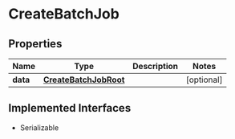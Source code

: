 

# CreateBatchJob


## Properties

Name | Type | Description | Notes
------------ | ------------- | ------------- | -------------
**data** | [**CreateBatchJobRoot**](CreateBatchJobRoot.md) |  |  [optional]


## Implemented Interfaces

* Serializable


